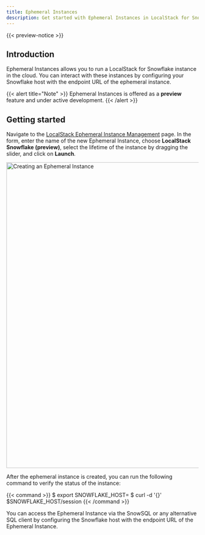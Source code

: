 ```yaml
---
title: Ephemeral Instances
description: Get started with Ephemeral Instances in LocalStack for Snowflake
---
```


{{< preview-notice >}}

## Introduction

Ephemeral Instances allows you to run a LocalStack for Snowflake instance in the cloud. You can interact with these instances by configuring your Snowflake host with the endpoint URL of the ephemeral instance.

{{< alert title="Note" >}}
Ephemeral Instances is offered as a **preview** feature and under active development.
{{< /alert >}}

## Getting started

Navigate to the [LocalStack Ephemeral Instance Management](https://app.localstack.cloud/instances/ephemeral) page. In the form, enter the name of the new Ephemeral Instance, choose **LocalStack Snowflake (preview)**, select the lifetime of the instance by dragging the slider, and click on **Launch**.

<img src="ephemeral-instance-creation.png" alt="Creating an Ephemeral Instance" title="Creating an Ephemeral Instance" width="800" />

After the ephemeral instance is created, you can run the following command to verify the status of the instance:

{{< command >}}
$ export SNOWFLAKE_HOST=<ephemeral-instance-endpoint>
$ curl -d '{}' $SNOWFLAKE_HOST/session
{{< /command >}}

You can access the Ephemeral Instance via the SnowSQL or any alternative SQL client by configuring the Snowflake host with the endpoint URL of the Ephemeral Instance.